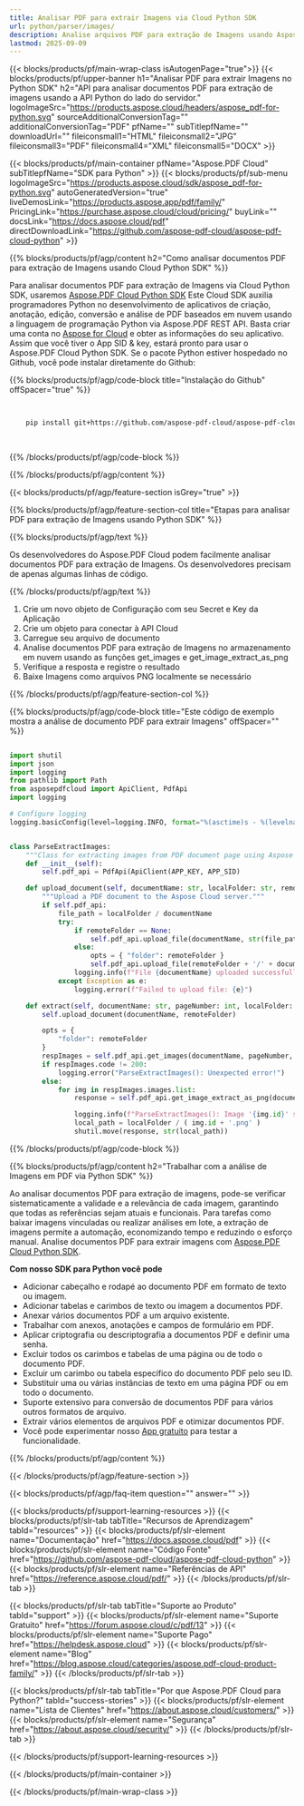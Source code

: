 ```yaml
---
title: Analisar PDF para extrair Imagens via Cloud Python SDK
url: python/parser/images/
description: Analise arquivos PDF para extração de Imagens usando Aspose.PDF Cloud SDK para Python. Melhore a descobribilidade e indexação.
lastmod: 2025-09-09
---
```


{{< blocks/products/pf/main-wrap-class isAutogenPage="true">}}
{{< blocks/products/pf/upper-banner h1="Analisar PDF para extrair Imagens no Python SDK" h2="API para analisar documentos PDF para extração de imagens usando a API Python do lado do servidor." logoImageSrc="https://products.aspose.cloud/headers/aspose_pdf-for-python.svg" sourceAdditionalConversionTag="" additionalConversionTag="PDF" pfName="" subTitlepfName="" downloadUrl="" fileiconsmall1="HTML" fileiconsmall2="JPG" fileiconsmall3="PDF" fileiconsmall4="XML" fileiconsmall5="DOCX" >}}

{{< blocks/products/pf/main-container pfName="Aspose.PDF Cloud" subTitlepfName="SDK para Python" >}}
{{< blocks/products/pf/sub-menu logoImageSrc="https://products.aspose.cloud/sdk/aspose_pdf-for-python.svg"
autoGeneratedVersion="true"
liveDemosLink="https://products.aspose.app/pdf/family/" PricingLink="https://purchase.aspose.cloud/cloud/pricing/" buyLink="" docsLink="https://docs.aspose.cloud/pdf"  directDownloadLink="https://github.com/aspose-pdf-cloud/aspose-pdf-cloud-python" >}}

{{% blocks/products/pf/agp/content h2="Como analisar documentos PDF para extração de Imagens usando Cloud Python SDK" %}}

Para analisar documentos PDF para extração de Imagens via Cloud Python SDK, usaremos
[Aspose.PDF Cloud Python SDK](https://products.aspose.cloud/pdf/python/)
Este Cloud SDK auxilia programadores Python no desenvolvimento de aplicativos de criação, anotação, edição, conversão e análise de PDF baseados em nuvem usando a linguagem de programação Python via Aspose.PDF REST API. Basta criar uma conta no [Aspose for Cloud](https://dashboard.aspose.cloud/#/apps) e obter as informações do seu aplicativo. Assim que você tiver o App SID & key, estará pronto para usar o Aspose.PDF Cloud Python SDK. Se o pacote Python estiver hospedado no Github, você pode instalar diretamente do Github:

{{% blocks/products/pf/agp/code-block title="Instalação do Github" offSpacer="true" %}}

```bash

     
    pip install git+https://github.com/aspose-pdf-cloud/aspose-pdf-cloud-python.git
     
     

```

{{% /blocks/products/pf/agp/code-block %}}

{{% /blocks/products/pf/agp/content %}}

{{< blocks/products/pf/agp/feature-section isGrey="true" >}}

{{% blocks/products/pf/agp/feature-section-col title="Etapas para analisar PDF para extração de Imagens usando Python SDK" %}}

{{% blocks/products/pf/agp/text %}}

Os desenvolvedores do Aspose.PDF Cloud podem facilmente analisar documentos PDF para extração de Imagens. Os desenvolvedores precisam de apenas algumas linhas de código.

{{% /blocks/products/pf/agp/text %}}

1. Crie um novo objeto de Configuração com seu Secret e Key da Aplicação
1. Crie um objeto para conectar à API Cloud
1. Carregue seu arquivo de documento
1. Analise documentos PDF para extração de Imagens no armazenamento em nuvem usando as funções get_images e get_image_extract_as_png
1. Verifique a resposta e registre o resultado
1. Baixe Imagens como arquivos PNG localmente se necessário

{{% /blocks/products/pf/agp/feature-section-col %}}

{{% blocks/products/pf/agp/code-block title="Este código de exemplo mostra a análise de documento PDF para extrair Imagens" offSpacer="" %}}

```python

import shutil
import json
import logging
from pathlib import Path
from asposepdfcloud import ApiClient, PdfApi
import logging

# Configure logging
logging.basicConfig(level=logging.INFO, format="%(asctime)s - %(levelname)s - %(message)s")


class ParseExtractImages:
    """Class for extracting images from PDF document page using Aspose PDF Cloud API."""
    def __init__(self):
        self.pdf_api = PdfApi(ApiClient(APP_KEY, APP_SID)

    def upload_document(self, documentName: str, localFolder: str, remoteFolder: str):
        """Upload a PDF document to the Aspose Cloud server."""
        if self.pdf_api:
            file_path = localFolder / documentName
            try:
                if remoteFolder == None:
                    self.pdf_api.upload_file(documentName, str(file_path))
                else:
                    opts = { "folder": remoteFolder }
                    self.pdf_api.upload_file(remoteFolder + '/' + documentName, file_path)
                logging.info(f"File {documentName} uploaded successfully.")
            except Exception as e:
                logging.error(f"Failed to upload file: {e}")

    def extract(self, documentName: str, pageNumber: int, localFolder: Path, remoteFolder: Path):
        self.upload_document(documentName, remoteFolder)

        opts = {
            "folder": remoteFolder
        }
        respImages = self.pdf_api.get_images(documentName, pageNumber, **opts)
        if respImages.code != 200:
            logging.error("ParseExtractImages(): Unexpected error!")
        else:
            for img in respImages.images.list:
                response = self.pdf_api.get_image_extract_as_png(documentName, img.id, **opts)

                logging.info(f"ParseExtractImages(): Image '{img.id}' successfully extracted from the document '{documentName}'.")
                local_path = localFolder / ( img.id + '.png' )
                shutil.move(response, str(local_path))
```

{{% /blocks/products/pf/agp/code-block %}}

{{% blocks/products/pf/agp/content h2="Trabalhar com a análise de Imagens em PDF via Python SDK" %}}

Ao analisar documentos PDF para extração de imagens, pode-se verificar sistematicamente a validade e a relevância de cada imagem, garantindo que todas as referências sejam atuais e funcionais. Para tarefas como baixar imagens vinculadas ou realizar análises em lote, a extração de imagens permite a automação, economizando tempo e reduzindo o esforço manual.
Analise documentos PDF para extrair imagens com [Aspose.PDF Cloud Python SDK](https://products.aspose.cloud/pdf/python/).

**Com nosso SDK para Python você pode**

+ Adicionar cabeçalho e rodapé ao documento PDF em formato de texto ou imagem.
+ Adicionar tabelas e carimbos de texto ou imagem a documentos PDF.
+ Anexar vários documentos PDF a um arquivo existente.
+ Trabalhar com anexos, anotações e campos de formulário em PDF.
+ Aplicar criptografia ou descriptografia a documentos PDF e definir uma senha.
+ Excluir todos os carimbos e tabelas de uma página ou de todo o documento PDF.
+ Excluir um carimbo ou tabela específico do documento PDF pelo seu ID.
+ Substituir uma ou várias instâncias de texto em uma página PDF ou em todo o documento.
+ Suporte extensivo para conversão de documentos PDF para vários outros formatos de arquivo.
+ Extrair vários elementos de arquivos PDF e otimizar documentos PDF.
+ Você pode experimentar nosso [App gratuito](https://products.aspose.app/pdf/) para testar a funcionalidade.

{{% /blocks/products/pf/agp/content %}}

{{< /blocks/products/pf/agp/feature-section >}}

{{< blocks/products/pf/agp/faq-item question="" answer="" >}}

{{< blocks/products/pf/support-learning-resources >}}
{{< blocks/products/pf/slr-tab tabTitle="Recursos de Aprendizagem" tabId="resources" >}}
{{< blocks/products/pf/slr-element name="Documentação" href="https://docs.aspose.cloud/pdf" >}}
{{< blocks/products/pf/slr-element name="Código Fonte" href="https://github.com/aspose-pdf-cloud/aspose-pdf-cloud-python" >}}
{{< blocks/products/pf/slr-element name="Referências de API" href="https://reference.aspose.cloud/pdf/" >}}
{{< /blocks/products/pf/slr-tab >}}

{{< blocks/products/pf/slr-tab tabTitle="Suporte ao Produto" tabId="support" >}}
{{< blocks/products/pf/slr-element name="Suporte Gratuito" href="https://forum.aspose.cloud/c/pdf/13" >}}
{{< blocks/products/pf/slr-element name="Suporte Pago" href="https://helpdesk.aspose.cloud" >}}
{{< blocks/products/pf/slr-element name="Blog" href="https://blog.aspose.cloud/categories/aspose.pdf-cloud-product-family/" >}}
{{< /blocks/products/pf/slr-tab >}}

{{< blocks/products/pf/slr-tab tabTitle="Por que Aspose.PDF Cloud para Python?" tabId="success-stories" >}}
{{< blocks/products/pf/slr-element name="Lista de Clientes" href="https://about.aspose.cloud/customers/" >}}
{{< blocks/products/pf/slr-element name="Segurança" href="https://about.aspose.cloud/security/" >}}
{{< /blocks/products/pf/slr-tab >}}

{{< /blocks/products/pf/support-learning-resources >}}

{{< /blocks/products/pf/main-container >}}

{{< /blocks/products/pf/main-wrap-class >}}



